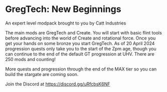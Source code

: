 # GregTech: New Beginnings

An expert level modpack brought to you by Catt Industries

The main mods are GregTech and Create. You will start with basic flint tools before advancing into the world of Create and rotational force. Once you get your hands on some bronze you start GregTech. As of 20 April 2024 progression quests only take you to the start of the Zpm age, though you can continue to the end of the default GT progression at UHV. There are 250 mods and counting!

More quests and progression through the end of the MAX tier so you can build the stargate are coming soon.

Join the Discord at <https://discord.gg/uRfcbsK6NF>
